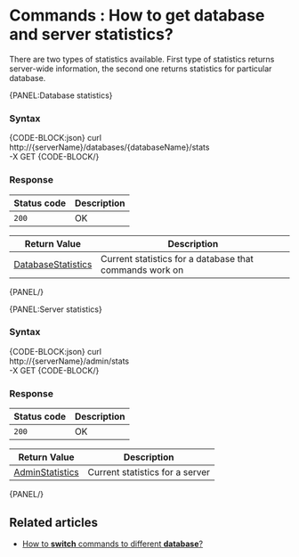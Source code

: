 # Commands : How to get database and server statistics?

There are two types of statistics available. First type of statistics returns server-wide information, the second one returns statistics for particular database.

{PANEL:Database statistics}

### Syntax

{CODE-BLOCK:json}
curl \
	http://{serverName}/databases/{databaseName}/stats \
	-X GET
{CODE-BLOCK/}

### Response

| Status code | Description |
| ----------- | - |
| `200` | OK |

| Return Value | Description |
| ------------- | ------------- |
| [DatabaseStatistics](../../../glossary/database-statistics) | Current statistics for a database that commands work on |

{PANEL/}

{PANEL:Server statistics}

### Syntax

{CODE-BLOCK:json}
curl \
	http://{serverName}/admin/stats \
	-X GET
{CODE-BLOCK/}

### Response

| Status code | Description |
| ----------- | - |
| `200` | OK |

| Return Value | Description |
| ------------- | ------------- |
| [AdminStatistics](../../../glossary/admin-statistics) | Current statistics for a server |

{PANEL/}

## Related articles

- [How to **switch** commands to different **database**?](../../../client-api/commands/how-to/switch-commands-to-a-different-database)   
